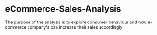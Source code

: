 # eCommerce-Sales-Analysis
The purpose of the analysis is to explore consumer behaviour and how e-commerce company's can increase their sales accordingly
